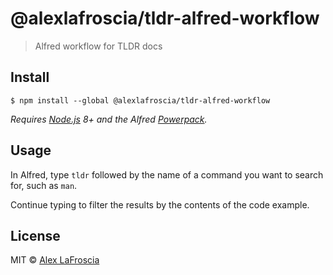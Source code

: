 # @alexlafroscia/tldr-alfred-workflow

> Alfred workflow for TLDR docs


## Install

```
$ npm install --global @alexlafroscia/tldr-alfred-workflow
```

*Requires [Node.js](https://nodejs.org) 8+ and the Alfred [Powerpack](https://www.alfredapp.com/powerpack/).*


## Usage

In Alfred, type `tldr` followed by the name of a command you want to search for, such as `man`.

Continue typing to filter the results by the contents of the code example.

## License

MIT © [Alex LaFroscia](https://github.com/alexlafroscia)
